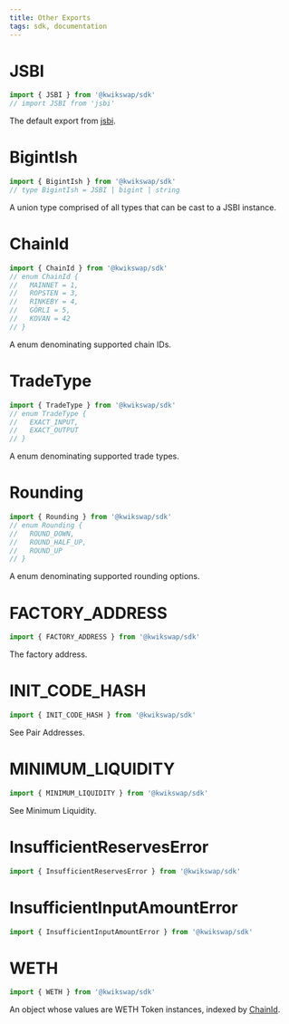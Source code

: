 ```yaml
---
title: Other Exports
tags: sdk, documentation
---
```


# JSBI

```typescript
import { JSBI } from '@kwikswap/sdk'
// import JSBI from 'jsbi'
```

The default export from [jsbi](https://github.com/GoogleChromeLabs/jsbi).

# BigintIsh

```typescript
import { BigintIsh } from '@kwikswap/sdk'
// type BigintIsh = JSBI | bigint | string
```

A union type comprised of all types that can be cast to a JSBI instance.

# ChainId

```typescript
import { ChainId } from '@kwikswap/sdk'
// enum ChainId {
//   MAINNET = 1,
//   ROPSTEN = 3,
//   RINKEBY = 4,
//   GÖRLI = 5,
//   KOVAN = 42
// }
```

A enum denominating supported chain IDs.

# TradeType

```typescript
import { TradeType } from '@kwikswap/sdk'
// enum TradeType {
//   EXACT_INPUT,
//   EXACT_OUTPUT
// }
```

A enum denominating supported trade types.

# Rounding

```typescript
import { Rounding } from '@kwikswap/sdk'
// enum Rounding {
//   ROUND_DOWN,
//   ROUND_HALF_UP,
//   ROUND_UP
// }
```

A enum denominating supported rounding options.

# FACTORY_ADDRESS

```typescript
import { FACTORY_ADDRESS } from '@kwikswap/sdk'
```

The <Link to='/docs/v1/smart-contracts/factory/#address'>factory address</Link>.

# INIT_CODE_HASH

```typescript
import { INIT_CODE_HASH } from '@kwikswap/sdk'
```

See <Link to='/docs/v1/smart-contracts/factory/#address'>Pair Addresses</Link>.

# MINIMUM_LIQUIDITY

```typescript
import { MINIMUM_LIQUIDITY } from '@kwikswap/sdk'
```

See <Link to='/docs/v1/protocol-overview/smart-contracts/#minimum-liquidity'>Minimum Liquidity</Link>.

# InsufficientReservesError

```typescript
import { InsufficientReservesError } from '@kwikswap/sdk'
```

# InsufficientInputAmountError

```typescript
import { InsufficientInputAmountError } from '@kwikswap/sdk'
```

# WETH

```typescript
import { WETH } from '@kwikswap/sdk'
```

An object whose values are <Link to='/docs/v1/smart-contracts/router02/#weth'>WETH</Link> <Link to='/docs/v1/SDK/token'>Token</Link> instances, indexed by [ChainId](#chainid).
